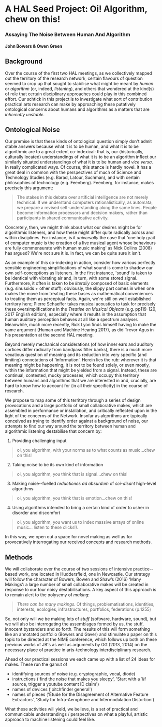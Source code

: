# A HAL Seed Project: Oi! Algorithm, chew on this!  

### Assaying The Noise Between Human And Algorithm  

#### John Bowers & Owen Green   

## Background

Over the course of the first two HAL meetings, as we collectively mapped out the territory of the research network, certain flavours of question seemed to crop up  that sought to stabilise what might be meant by *human* or *algorithm* (or, indeed, *listening*), and others that wondered at the kind(s) of role that certain disciplinary approaches could play in this combined effort.   Our schtick in this project is to investigate what sort of contribution practical arts research can make by approaching these putatively ontological concerns about humans and algorithms as a matters that are *inherently unstable*.  

## Ontological Noise   
Our premise is that these kinds of ontological question simply don't admit stable answers because what it is to be human, and what it is to be algorithmic are to a great extent co-indexical: that is, our (historically, culturally located) understandings of what it is to be an algorithm inflect our similarly situated understandings of what it is to be human and *vice versa*. In really complicated ways.   Of course, this stance is hardly novel. It has a great deal in common with the perspectives of much of Science and Technology Studies (e.g. Barad, Latour, Suchman), and with certain philosophies of technology (e.g. Feenberg). Feenberg, for instance, makes precisely this argument:   
>The stakes in this debate over artificial intelligence are not merely technical. If we understand computers rationalistically, as automata, we prepare a revised self-understanding along the same lines. People become information processors and decision makers, rather than participants in shared communicative activity.
 <!--Andrew Feenberg (2002). Transforming Technology: A Critical Theory Revisited. Oxford University Press, p. 106-->

Concretely, then, we might think about what our desires might be for algorithmic listeners, and how these might differ quite radically across and within disciplines. For instance, is it *universally* the case that 'one holy grail of computer music is the creation of a live musical agent whose behaviours are fully commensurate with human music making' as Nick Collins (2008) has argued? We're not sure it is. In fact, we can be quite sure it isn't.   

<!--Nick Collins (2008). Reinforcement learning for live musical agents. In Proceedings of the International Computer Music Conference (ICMC), Belfast.-->  

As an example of this co-indexing in action, consider how various perfectly sensible engineering  simplifications of what sound is come to shadow our own self-conceptions as listeners. In the first instance, 'sound' is taken to be identical with vibrating air and, in turn, with some stored signal. Furthermore, it often is taken to be *literally* composed of basic elements (e.g. sinusoids + other stuff): obviously, the slippy part comes in when one makes the move from treating these bases as mathematical conveniences to treating them as perceptual facts. Again, we're still on well established territory here; Pierre Schaeffer takes musical acoustics to task for precisely these oversimplifications in the *Treatise on Musical Objects* (e.g. pp119-129, 2017 English edition), especially where it results in the assumption that human auditory perception behaves at all like a spectrum analyser. Meanwhile, much more recently, Rick Lyon finds himself having to make the same argument (Human and Machine Hearing 2017), as did Trevor Agus in his presentation at the second HAL meeting.    

Beyond merely mechanical considerations (of how inner ears and auditory cortices differ radically from bandpass filter banks), there is a much more vexatious question of meaning and its reduction into very specific (and limiting) connotations of 'information'. Herein lies the rub: wherever it is that meaning might be happening, it is not to be found solely, or even mostly, within the information that might be yielded from a signal. Instead, these are continual, contested, mucky processes, which occupy this territory between humans and algorithms that we are interested in and, crucially, are hard to know how to account for (in all their specificity) in the course of research.   

We propose to map some of this territory through a series of design provocations and a large portfolio of small collaborative makes, which are assembled in performance or installation, and critically reflected upon in the light of the concerns of the Network. Insofar as algorithms are typically conceived as trying to identify order against a background of noise, our attempts to find our way around the territory between human and algorithmic listening destabilise that concern by:
1. Providing challenging input
>oi, you algorithm, with your norms as to what counts as music...chew on this!

2. Taking noise to be its own kind of information
>oi, you algorithm, you think that is signal...chew on this!

3. Making noise-­‐fuelled *reductiones ad absurdum* of *soi-disant* high-level algorithms
>oi, you algorithm, you think that is emotion...chew on this!

4. Using algorithms intended to bring a certain kind of order to usher in disorder and discomfort
>oi, you algorithm, you want us to index massive arrays of online music... listen to these clicks!).

In this way, we open out a space for novel making as well as for provocatively interrogating our received concepts and research methods.

## Methods
We will collaborate over the course of two sessions of intensive practice-­based work, one located in Huddersfield, one in Newcastle. Our strategy will follow the character of Bowers, Bowen and Shaw’s (2016) ‘Many Makings’: a large number of small collaborative makes will be created in response to our four noisy destabilisations. A key aspect of this approach is to remain alert to the polysemy of *making*:
>*There can be many makings*. Of things, problematisations, identities, interests, ecologies, infrastructures, portfolios, federations (p.1255)

So, not only will we be making lots of *stuff* (software, hardware, sound), but we will also be interrogating the assemblages formed by us, the stuff, innocent bystanders and so forth. The results of this will form something like an annotated portfolio (Bowers and Gaver) and stimulate a paper on this topic to be directed at the NIME conference, which follows up both on these previous works of JB's as well as arguments by OG (2013, 2014) on the necessary place of practice in arts-technology interdisciplinary research.

Ahead of our practical sessions we each came up with a list of 24 ideas for makes. These run the gamut of
- identifying sources of noise (e.g. cryptographic, vocal, diode)
- instructions ('find the noise that makes you sleepy', 'Start with a 1/f source, trigger a youtube content ID claim')
- names of devices  ('pitchfinder general')
- names of pieces ('Étude for the Disagreement of Alternative Feature Extractors', 'Study for Infra-Aerophone and Intermodulation Distortion')

What these activities will yield, we believe, is a set of practical and communicable understandings / perspectives on what a playful, artistic approach to machine listening could feel like.  
